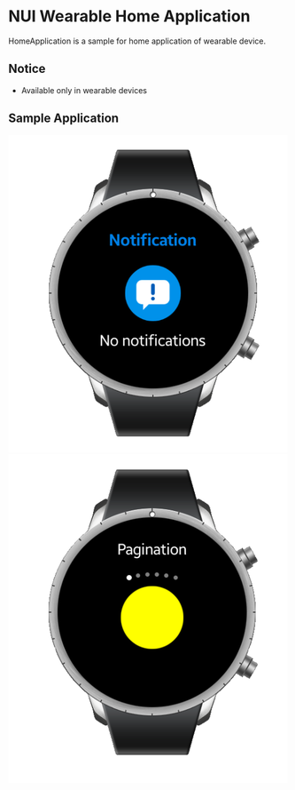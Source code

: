 # NUI Wearable Home Application
HomeApplication is a sample for home application of wearable device.

## Notice
* Available only in wearable devices

## Sample Application
<div style="text-align:center;width:100%;"><img src="./screenshot/whome_1.PNG" /></div>
<div style="text-align:center;width:100%;"><img src="./screenshot/whome_3.PNG" /></div>
